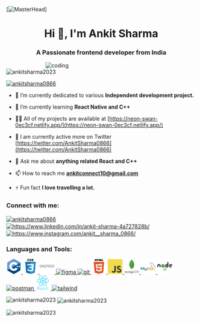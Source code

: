 [![MasterHead](https://i.pinimg.com/originals/49/a5/4d/49a54d1942432e529b69c70063e6768c.gif)]
<h1 align="center">Hi 👋, I'm Ankit Sharma</h1>
<h3 align="center">A Passionate frontend developer from India</h3>
<img align ="right" alt="coding" width="400" src="https://i.pinimg.com/originals/66/83/3e/66833e07d6fb9eb5d724e47d0c814285.gif">

<p align="left"> <img src="https://komarev.com/ghpvc/?username=ankitsharma2023&label=Profile%20views&color=0e75b6&style=flat" alt="ankitsharma2023" /> </p>

<p align="left"> <a href="https://twitter.com/ankitsharma0866" target="blank"><img src="https://img.shields.io/twitter/follow/ankitsharma0866?logo=twitter&style=for-the-badge" alt="ankitsharma0866" /></a> </p>

- 🔭 I’m currently dedicated to various **Independent development project.**

- 🌱 I’m currently learning **React Native and C++**

- 👨‍💻 All of my projects are available at [https://neon-swan-0ec3cf.netlify.app/](https://neon-swan-0ec3cf.netlify.app/)

- 📝 I am currently active more on Twitter [https://twitter.com/AnkitSharma0866](https://twitter.com/AnkitSharma0866)

- 💬 Ask me about **anything related React and C++**

- 📫 How to reach me **ankitconnect10@gmail.com**

- ⚡ Fun fact **I love travelling a lot.**

<h3 align="left">Connect with me:</h3>
<p align="left">
<a href="https://twitter.com/ankitsharma0866" target="blank"><img align="center" src="https://raw.githubusercontent.com/rahuldkjain/github-profile-readme-generator/master/src/images/icons/Social/twitter.svg" alt="ankitsharma0866" height="30" width="40" /></a>
<a href="https://linkedin.com/in/https://www.linkedin.com/in/ankit-sharma-4a727828b/" target="blank"><img align="center" src="https://raw.githubusercontent.com/rahuldkjain/github-profile-readme-generator/master/src/images/icons/Social/linked-in-alt.svg" alt="https://www.linkedin.com/in/ankit-sharma-4a727828b/" height="30" width="40" /></a>
<a href="https://instagram.com/https://www.instagram.com/ankit__sharma_0866/" target="blank"><img align="center" src="https://raw.githubusercontent.com/rahuldkjain/github-profile-readme-generator/master/src/images/icons/Social/instagram.svg" alt="https://www.instagram.com/ankit__sharma_0866/" height="30" width="40" /></a>
</p>

<h3 align="left">Languages and Tools:</h3>
<p align="left"> <a href="https://www.w3schools.com/cpp/" target="_blank" rel="noreferrer"> <img src="https://raw.githubusercontent.com/devicons/devicon/master/icons/cplusplus/cplusplus-original.svg" alt="cplusplus" width="40" height="40"/> </a> <a href="https://www.w3schools.com/css/" target="_blank" rel="noreferrer"> <img src="https://raw.githubusercontent.com/devicons/devicon/master/icons/css3/css3-original-wordmark.svg" alt="css3" width="40" height="40"/> </a> <a href="https://expressjs.com" target="_blank" rel="noreferrer"> <img src="https://raw.githubusercontent.com/devicons/devicon/master/icons/express/express-original-wordmark.svg" alt="express" width="40" height="40"/> </a> <a href="https://www.figma.com/" target="_blank" rel="noreferrer"> <img src="https://www.vectorlogo.zone/logos/figma/figma-icon.svg" alt="figma" width="40" height="40"/> </a> <a href="https://git-scm.com/" target="_blank" rel="noreferrer"> <img src="https://www.vectorlogo.zone/logos/git-scm/git-scm-icon.svg" alt="git" width="40" height="40"/> </a> <a href="https://www.w3.org/html/" target="_blank" rel="noreferrer"> <img src="https://raw.githubusercontent.com/devicons/devicon/master/icons/html5/html5-original-wordmark.svg" alt="html5" width="40" height="40"/> </a> <a href="https://developer.mozilla.org/en-US/docs/Web/JavaScript" target="_blank" rel="noreferrer"> <img src="https://raw.githubusercontent.com/devicons/devicon/master/icons/javascript/javascript-original.svg" alt="javascript" width="40" height="40"/> </a> <a href="https://www.mongodb.com/" target="_blank" rel="noreferrer"> <img src="https://raw.githubusercontent.com/devicons/devicon/master/icons/mongodb/mongodb-original-wordmark.svg" alt="mongodb" width="40" height="40"/> </a> <a href="https://www.mysql.com/" target="_blank" rel="noreferrer"> <img src="https://raw.githubusercontent.com/devicons/devicon/master/icons/mysql/mysql-original-wordmark.svg" alt="mysql" width="40" height="40"/> </a> <a href="https://nodejs.org" target="_blank" rel="noreferrer"> <img src="https://raw.githubusercontent.com/devicons/devicon/master/icons/nodejs/nodejs-original-wordmark.svg" alt="nodejs" width="40" height="40"/> </a> <a href="https://postman.com" target="_blank" rel="noreferrer"> <img src="https://www.vectorlogo.zone/logos/getpostman/getpostman-icon.svg" alt="postman" width="40" height="40"/> </a> <a href="https://reactjs.org/" target="_blank" rel="noreferrer"> <img src="https://raw.githubusercontent.com/devicons/devicon/master/icons/react/react-original-wordmark.svg" alt="react" width="40" height="40"/> </a> <a href="https://tailwindcss.com/" target="_blank" rel="noreferrer"> <img src="https://www.vectorlogo.zone/logos/tailwindcss/tailwindcss-icon.svg" alt="tailwind" width="40" height="40"/> </a> </p>

<p><img align="left" src="https://github-readme-stats.vercel.app/api/top-langs?username=ankitsharma2023&show_icons=true&locale=en&layout=compact" alt="ankitsharma2023" /></p>

<p>&nbsp;<img align="center" src="https://github-readme-stats.vercel.app/api?username=ankitsharma2023&show_icons=true&locale=en" alt="ankitsharma2023" /></p>

<p><img align="center" src="https://github-readme-streak-stats.herokuapp.com/?user=ankitsharma2023&" alt="ankitsharma2023" /></p>
